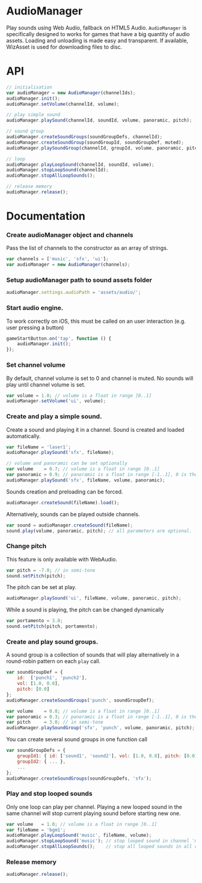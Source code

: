 # AudioManager
Play sounds using Web Audio, fallback on HTML5 Audio.
`AudioManager` is specifically designed to works for games that have a big
quantity of audio assets. Loading and unloading is made easy and transparent.
If available, WizAsset is used for downloading files to disc.

# API

```javascript
// initialisation
var audioManager = new AudioManager(channelIds);
audioManager.init();
audioManager.setVolume(channelId, volume);

// play simple sound
audioManager.playSound(channelId, soundId, volume, panoramic, pitch);

// sound group
audioManager.createSoundGroups(soundGroupDefs, channelId);
audioManager.createSoundGroup(soundGroupId, soundGroupDef, muted);
audioManager.playSoundGroup(channelId, groupId, volume, panoramic, pitch);

// loop
audioManager.playLoopSound(channelId, soundId, volume);
audioManager.stopLoopSound(channelId);
audioManager.stopAllLoopSounds();

// release memory
audioManager.release();
```

# Documentation

### Create audioManager object and channels
Pass the list of channels to the constructor as an array of strings.
```javascript
var channels = ['music', 'sfx', 'ui'];
var audioManager = new AudioManager(channels);
```

### Setup audioManager path to sound assets folder
```javascript
audioManager.settings.audioPath = 'assets/audio/';
```

### Start audio engine.
To work correctly on iOS, this must be called on an user interaction
(e.g. user pressing a button)
```javascript
gameStartButton.on('tap', function () {
	audioManager.init();
});
```

### Set channel volume
By default, channel volume is set to 0 and channel is muted.
No sounds will play until channel volume is set.
```javascript
var volume = 1.0; // volume is a float in range ]0..1]
audioManager.setVolume('ui', volume);
```

### Create and play a simple sound.
Create a sound and playing it in a channel.
Sound is created and loaded automatically.
```javascript
var fileName = 'laser1';
audioManager.playSound('sfx', fileName);

// volume and panoramic can be set optionally
var volume    = 0.7; // volume is a float in range ]0..1]
var panoramic = 0.9; // panoramic is a float in range [-1..1], 0 is the center
audioManager.playSound('sfx', fileName, volume, panoramic);
```

Sounds creation and preloading can be forced.
```javascript
audioManager.createSound(fileName).load();
```

Alternatively, sounds can be played outside channels.
```javascript
var sound = audioManager.createSound(fileName);
sound.play(volume, panoramic, pitch); // all parameters are optional.
```
### Change pitch
This feature is only available with WebAudio.

```javascript
var pitch = -7.0; // in semi-tone
sound.setPitch(pitch);
```

The pitch can be set at play.
```javascript
audioManager.playSound('ui', fileName, volume, panoramic, pitch);
```

While a sound is playing, the pitch can be changed dynamically
```javascript
var portamento = 3.0;
sound.setPitch(pitch, portamento);
```

### Create and play sound groups.
A sound group is a collection of sounds that will play alternatively in a 
round-robin pattern on each `play` call.
```javascript
var soundGroupDef = {
	id:  ['punch1', 'punch2'],
	vol: [1.0, 0.8],
	pitch: [0.0]
};
audioManager.createSoundGroups('punch', soundGroupDef);

var volume    = 0.8; // volume is a float in range ]0..1]
var panoramic = 0.3; // panoramic is a float in range [-1..1], 0 is the center
var pitch     = 3.0; // in semi-tone
audioManager.playSoundGroup('sfx', 'punch', volume, panoramic, pitch);
```

You can create several sound groups in one function call
```javascript
var soundGroupDefs = {
	groupId1: { id: ['sound1', 'sound2'], vol: [1.0, 0.8], pitch: [0.0] },
	groupId2: { ... },
	...
};
audioManager.createSoundGroups(soundGroupDefs, 'sfx');
```

### Play and stop looped sounds
Only one loop can play per channel. Playing a new looped sound in the same
channel will stop current playing sound before starting new one.
```javascript
var volume   = 1.0; // volume is a float in range ]0..1]
var fileName = 'bgm1';
audioManager.playLoopSound('music', fileName, volume);
audioManager.stopLoopSound('music'); // stop looped sound in channel 'music'
audioManager.stopAllLoopSounds();    // stop all looped sounds in all channel
```

### Release memory
```javascript
audioManager.release();
```
